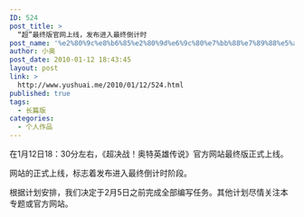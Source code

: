 ```yaml
---
ID: 524
post_title: >
  “超”最终版官网上线，发布进入最终倒计时
post_name: '%e2%80%9c%e8%b6%85%e2%80%9d%e6%9c%80%e7%bb%88%e7%89%88%e5%ae%98%e7%bd%91%e4%b8%8a%e7%ba%bf%ef%bc%8c%e5%8f%91%e5%b8%83%e8%bf%9b%e5%85%a5%e6%9c%80%e7%bb%88%e5%80%92%e8%ae%a1%e6%97%b6'
author: 小奥
post_date: 2010-01-12 18:43:45
layout: post
link: >
  http://www.yushuai.me/2010/01/12/524.html
published: true
tags:
  - 长篇版
categories:
  - 个人作品
---
```

在1月12日18：30分左右，《超决战！奥特英雄传说》官方网站最终版正式上线。

网站的正式上线，标志着发布进入最终倒计时阶段。

根据计划安排，我们决定于2月5日之前完成全部编写任务。其他计划尽情关注本专题或官方网站。